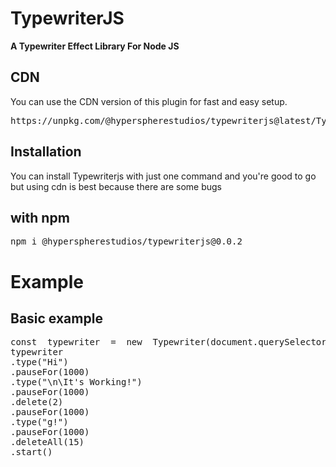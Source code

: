 # TypewriterJS

**A Typewriter Effect Library For Node JS**

## CDN

You can use the CDN version of this plugin for fast and easy setup.

<pre>https://unpkg.com/@hyperspherestudios/typewriterjs@latest/Typewriter.js</pre>

## Installation

You can install Typewriterjs with just one command and you're good to go but using cdn is best because there are some bugs

## with npm

<pre>npm i @hyperspherestudios/typewriterjs@0.0.2</pre>

# Example

## Basic example

<pre>const  typewriter  =  new  Typewriter(document.querySelector(".whitespace")as  HTMLDivElement, { loop: true })
typewriter
.type("Hi")
.pauseFor(1000)
.type("\n\It's Working!")
.pauseFor(1000)
.delete(2)
.pauseFor(1000)
.type("g!")
.pauseFor(1000)
.deleteAll(15)
.start()</pre>
